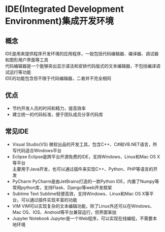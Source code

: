 # IDE(Integrated Development Environment)集成开发环境

## 概念
IDE是用来提供程序开发环境的应用程序，一般包括代码编辑器、编译器、调试器和图形用户界面等工具  
代码编辑器是一个能够突出显示语法和安排代码版式的文本编辑器，不包括编译调试运行等功能  
IDE的功能包含但不限于代码编辑器，二者并不完全相同  

## 优点
* 节约开发人员的时间和精力，提高效率
* 建立统一的代码标准，便于团队成员分享代码库

## 常见IDE
* Visual Studio(VS)
微软出品的开发工具，包含C++、C#和VB.NET语言，所写代码适合Windows平台  
* Eclipse
Eclipse是跨平台开源免费的IDE，支持Windows、Linux和Mac OS X等平台  
主要用于Java开发，也可以通过插件来实现C++、Python、PHP等语言的开发  
* PyCharm
PyCharm是由JetBrains打造的一款Python IDE，内置了Numpy等常用python库，支持Flask、Django等web开发框架  
* Sublime Text
Sublime轻便高效，支持Windows、Linux和Mac OS X等平台，可以通过插件实现丰富的功能  
* VIM
VIM可以实现复杂的文本编辑功能，除了Linux外还可以在Windows、Mac OS、IOS、Android等平台兼容运行，但界面笨拙  
* Jupyter Notebook
Jupyter是一个Web程序，可以实现在线编程，不需要本地环境  